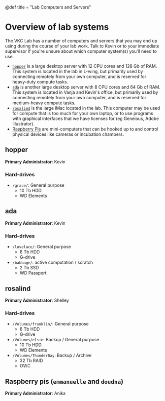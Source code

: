 @def title = "Lab Computers and Servers"

# Overview of lab systems

The VKC Lab has a number of computers and servers
that you may end up using during the course of your lab work.
Talk to Kevin or to your immediate supervisor
if you're unsure about which computer system(s) you'll need to use.

- [`hopper`](#hopper) is a large desktop server
  with 12 CPU cores and 128 Gb of RAM.
  This system is located in the lab in L-wing, but
  primarily used by connecting remotely from your own computer,
  and is reserved for heavy-duty compute tasks.
- [`ada`](#ada) is another large desktop server
  with 8 CPU cores and 64 Gb of RAM.
  This system is located in Vanja and Kevin's office, but
  primarily used by connecting remotely from your own computer,
  and is reserved for medium-heavy compute tasks.
- [`rosalind`](#rosalind) is the large iMac located in the lab.
  This computer may be used for compute that is too much for your own laptop,
  or to use programs with graphical interfaces that we have licenses for
  (eg Geneious, Adobe Illustrator).
- [Raspberry Pis](#raspberry-pis-emmanuelle-and-doudna) are mini-computers
  that can be hooked up to and control physical devices like cameras
  or incubation chambers.


## hopper

**Primary Administrator**: Kevin

### Hard-drives

- `/grace/`: General purpose
  - 10 Tb HDD
  - WD Elements

## ada

**Primary Administrator**: Kevin

### Hard-drives

- `/lovelace/`: General purpose
  - 8 Tb HDD
  - G-drive
- `/babbage/`: active computation / scratch
  - 2 Tb SSD
  - WD Passport

## rosalind

**Primary Administrator**: Shelley

### Hard-drives

- `/Volumes/franklin/`: General purpose
  - 8 Tb HDD
  - G-drive
- `/Volumes/elsie`: Backup / General purpose
  - 10 Tb HDD
  - WD Elements
- `/Volumes/ThunderBay`: Backup / Archive
  - 32 Tb RAID
  - OWC

## Raspberry pis (`emmanuelle` and `doudna`)

**Primary Administrator**: Anika

